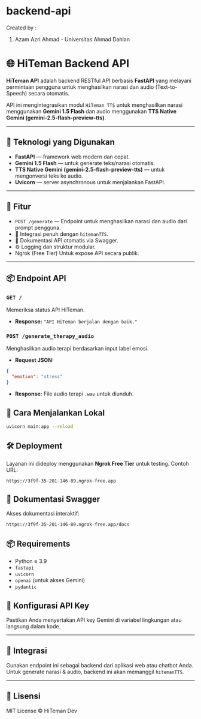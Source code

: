 # backend-api
Created by :
1. Azam Azri Ahmad - Universitas Ahmad Dahlan

# 🌐 HiTeman Backend API

**HiTeman API** adalah backend RESTful API berbasis **FastAPI** yang melayani permintaan pengguna untuk menghasilkan narasi dan audio (Text-to-Speech) secara otomatis.

API ini mengintegrasikan modul `HiTeman TTS` untuk menghasilkan narasi menggunakan **Gemini 1.5 Flash** dan audio menggunakan **TTS Native Gemini (gemini-2.5-flash-preview-tts)**.

---

## 🧰 Teknologi yang Digunakan

- **FastAPI** — framework web modern dan cepat.
- **Gemini 1.5 Flash** — untuk generate teks/narasi otomatis.
- **TTS Native Gemini (gemini-2.5-flash-preview-tts)** — untuk mengonversi teks ke audio.
- **Uvicorn** — server asynchronous untuk menjalankan FastAPI.

---

## 🚀 Fitur

- `POST /generate` — Endpoint untuk menghasilkan narasi dan audio dari prompt pengguna.
- 🔁 Integrasi penuh dengan `hitemanTTS`.
- 🧾 Dokumentasi API otomatis via Swagger.
- ⚙️ Logging dan struktur modular.
- Ngrok (Free Tier) Untuk expose API secara publik.

---

## 📦 Endpoint API

### `GET /`
Memeriksa status API HiTeman.
- **Response:** `"API HiTeman berjalan dengan baik."`

### `POST /generate_therapy_audio`
Menghasilkan audio terapi berdasarkan input label emosi.
- **Request JSON:**
```json
{
  "emotion": "stress"
}
```
- **Response:** File audio terapi `.wav` untuk diunduh.

## 📌 Cara Menjalankan Lokal
```bash
uvicorn main:app --reload
```

## 🛠️ Deployment
Layanan ini dideploy menggunakan **Ngrok Free Tier** untuk testing.
Contoh URL:
```
https://3f9f-35-201-146-89.ngrok-free.app
```

## 📄 Dokumentasi Swagger
Akses dokumentasi interaktif:
```
https://3f9f-35-201-146-89.ngrok-free.app/docs
```

## 📦 Requirements

- Python ≥ 3.9
- `fastapi`
- `uvicorn`
- `openai` (untuk akses Gemini)
- `pydantic`



## 🔐 Konfigurasi API Key

Pastikan Anda menyertakan API key Gemini di variabel lingkungan atau langsung dalam kode.

---

## 🤝 Integrasi

Gunakan endpoint ini sebagai backend dari aplikasi web atau chatbot Anda. Untuk generate narasi & audio, backend ini akan memanggil `hitemanTTS`.

---

## 📄 Lisensi

MIT License © HiTeman Dev

